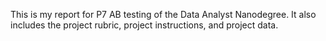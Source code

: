 This is my report for P7 AB testing of the Data Analyst Nanodegree. It also
includes the project rubric, project instructions, and project data.  
